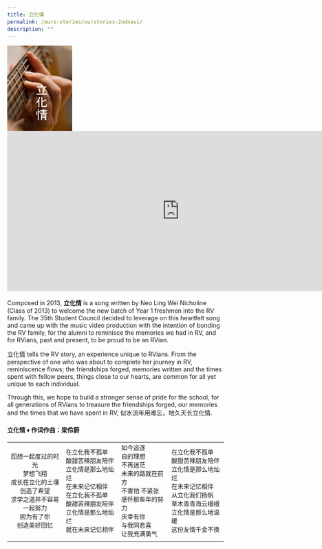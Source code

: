 ```yaml
---
title: 立化情
permalink: /ours-stories/ourstories-2ndnavi/
description: ""
---
```

<img src="/images/aboutlihuaqing.png" style="width:30%" align=left>

<iframe width="800" height="372" src="https://www.youtube.com/embed/NEUpPG6rIcc" title="立化情MV" frameborder="0" allow="accelerometer; autoplay; clipboard-write; encrypted-media; gyroscope; picture-in-picture; web-share" allowfullscreen></iframe>

Composed in 2013, **立化情** is a song written by Neo Ling Wei Nicholine (Class of 2013) to welcome the new batch of Year 1 freshmen into the RV family. The 35th Student Council decided to leverage on this heartfelt song and came up with the music video production with the intention of bonding the RV family, for the alumni to reminisce the memories we had in RV, and for RVians, past and present, to be proud to be an RVian. 

立化情 tells the RV story, an experience unique to RVians. From the perspective of one who was about to complete her journey in RV, reminiscence flows; the friendships forged, memories written and the times spent with fellow peers, things close to our hearts, are common for all yet unique to each individual.

Through this, we hope to build a stronger sense of pride for the school, for all generations of RVians to treasure the friendships forged, our memories and the times that we have spent in RV, 似水流年用难忘，地久天长立化情.

#### 立化情 ♦ 作词作曲：梁伶蔚

|   |   |   |   |
|:-:|---|---|---|
| 回想一起度过的时光<br>梦想飞翔<br>成长在立化的土壤<br>创造了希望<br>求学之道并不容易<br>一起努力<br>因为有了你<br>创造美好回忆  | 在立化我不孤单<br>酸甜苦辣朋友陪伴<br>立化情是那么地灿烂<br>在未来记忆相伴<br>在立化我不孤单<br>酸甜苦辣朋友陪伴<br>立化情是那么地灿烂<br>就在未来记忆相伴  | 如今追逐<br>自的理想<br>不再迷茫<br>未来的路就在前方<br>不害怕 不紧张<br>感怀那些年的努力<br>庆幸有你<br>与我同悲喜<br>让我充满勇气  | 在立化我不孤单<br>酸甜苦辣朋友陪伴<br>立化情是那么地灿烂<br>在未来记忆相伴<br>从立化我们扬帆<br>草木青青海云缦缦<br>立化情是那么地温暖<br>这份友情千金不换  |
|   |   |   |   |